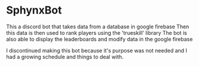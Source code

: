 # SphynxBot
This a discord bot that takes data from a database in google firebase 
Then this data is then used to rank players using the 'trueskill' library
The bot is also able to display the leaderboards and modify data in the google firebase

I discontinued making this bot because it's purpose was not needed and I had a growing schedule and things to deal with.
